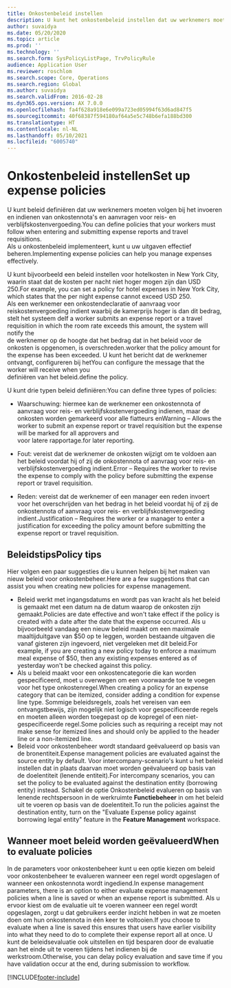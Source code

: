 ```yaml
---
title: Onkostenbeleid instellen
description: U kunt het onkostenbeleid instellen dat uw werknemers moeten volgen bij het invoeren en indienen van onkostendeclaraties en aanvragen voor reiskostenvergoeding in Microsoft Dynamics 365 Finance.
author: suvaidya
ms.date: 05/20/2020
ms.topic: article
ms.prod: ''
ms.technology: ''
ms.search.form: SysPolicyListPage, TrvPolicyRule
audience: Application User
ms.reviewer: roschlom
ms.search.scope: Core, Operations
ms.search.region: Global
ms.author: suvaidya
ms.search.validFrom: 2016-02-28
ms.dyn365.ops.version: AX 7.0.0
ms.openlocfilehash: fa4f628a918e6e099a723ed05994f63d6ad847f5
ms.sourcegitcommit: 40f68387f594180af64a5e5c748b6efa188bd300
ms.translationtype: HT
ms.contentlocale: nl-NL
ms.lasthandoff: 05/10/2021
ms.locfileid: "6005740"
---
```

# <a name="set-up-expense-policies"></a><span data-ttu-id="3ee52-103">Onkostenbeleid instellen</span><span class="sxs-lookup"><span data-stu-id="3ee52-103">Set up expense policies</span></span>

<span data-ttu-id="3ee52-104">U kunt beleid definiëren dat uw werknemers moeten volgen bij het invoeren en indienen van onkostennota's en aanvragen voor reis- en verblijfskostenvergoeding.</span><span class="sxs-lookup"><span data-stu-id="3ee52-104">You can define policies that your workers must follow when entering and submitting expense reports and travel requisitions.</span></span>         
<span data-ttu-id="3ee52-105">Als u onkostenbeleid implementeert, kunt u uw uitgaven effectief beheren.</span><span class="sxs-lookup"><span data-stu-id="3ee52-105">Implementing expense policies can help you manage expenses effectively.</span></span>         

<span data-ttu-id="3ee52-106">U kunt bijvoorbeeld een beleid instellen voor hotelkosten in New York City, waarin staat dat de kosten per nacht niet hoger mogen zijn dan USD 250.</span><span class="sxs-lookup"><span data-stu-id="3ee52-106">For example, you can set a policy for hotel expenses in New York City, which states that the per night expense cannot exceed USD 250.</span></span>       
<span data-ttu-id="3ee52-107">Als een werknemer een onkostendeclaratie of aanvraag voor reiskostenvergoeding indient waarbij de kamerprijs hoger is dan dit bedrag, stelt het systeem de</span><span class="sxs-lookup"><span data-stu-id="3ee52-107">If a worker submits an expense report or a travel requisition in which the room rate exceeds this amount, the system will notify the</span></span>        
<span data-ttu-id="3ee52-108">de werknemer op de hoogte dat het bedrag dat in het beleid voor de onkosten is opgenomen, is overschreden.</span><span class="sxs-lookup"><span data-stu-id="3ee52-108">worker that the policy amount for the expense has been exceeded.</span></span> <span data-ttu-id="3ee52-109">U kunt het bericht dat de werknemer ontvangt, configureren bij het</span><span class="sxs-lookup"><span data-stu-id="3ee52-109">You can configure the message that the worker will receive when you</span></span>        
<span data-ttu-id="3ee52-110">definiëren van het beleid.</span><span class="sxs-lookup"><span data-stu-id="3ee52-110">define the policy.</span></span>      
        
<span data-ttu-id="3ee52-111">U kunt drie typen beleid definiëren:</span><span class="sxs-lookup"><span data-stu-id="3ee52-111">You can define three types of policies:</span></span>         
        
- <span data-ttu-id="3ee52-112">Waarschuwing: hiermee kan de werknemer een onkostennota of aanvraag voor reis- en verblijfskostenvergoeding indienen, maar de onkosten worden gemarkeerd voor alle fiatteurs en</span><span class="sxs-lookup"><span data-stu-id="3ee52-112">Warning – Allows the worker to submit an expense report or travel requisition but the expense will be marked for all approvers and</span></span>        
  <span data-ttu-id="3ee52-113">voor latere rapportage.</span><span class="sxs-lookup"><span data-stu-id="3ee52-113">for later reporting.</span></span>        

- <span data-ttu-id="3ee52-114">Fout: vereist dat de werknemer de onkosten wijzigt om te voldoen aan het beleid voordat hij of zij de onkostennota of aanvraag voor reis- en verblijfskostenvergoeding indient.</span><span class="sxs-lookup"><span data-stu-id="3ee52-114">Error – Requires the worker to revise the expense to comply with the policy before submitting the expense report or travel requisition.</span></span>       
 
 - <span data-ttu-id="3ee52-115">Reden: vereist dat de werknemer of een manager een reden invoert voor het overschrijden van het bedrag in het beleid voordat hij of zij de onkostennota of aanvraag voor reis- en verblijfskostenvergoeding indient.</span><span class="sxs-lookup"><span data-stu-id="3ee52-115">Justification – Requires the worker or a manager to enter a justification for exceeding the policy amount before submitting the expense report or travel requisition.</span></span>        

## <a name="policy-tips"></a><span data-ttu-id="3ee52-116">Beleidstips</span><span class="sxs-lookup"><span data-stu-id="3ee52-116">Policy tips</span></span>
<span data-ttu-id="3ee52-117">Hier volgen een paar suggesties die u kunnen helpen bij het maken van nieuw beleid voor onkostenbeheer.</span><span class="sxs-lookup"><span data-stu-id="3ee52-117">Here are a few suggestions that can assist you when creating new policies for expense management.</span></span> 
* <span data-ttu-id="3ee52-118">Beleid werkt met ingangsdatums en wordt pas van kracht als het beleid is gemaakt met een datum na de datum waarop de onkosten zijn gemaakt.</span><span class="sxs-lookup"><span data-stu-id="3ee52-118">Policies are date effective and won't take effect if the policy is created with a date after the date that the expense occurred.</span></span> <span data-ttu-id="3ee52-119">Als u bijvoorbeeld vandaag een nieuw beleid maakt om een maximale maaltijduitgave van $50 op te leggen, worden bestaande uitgaven die vanaf gisteren zijn ingevoerd, niet vergeleken met dit beleid.</span><span class="sxs-lookup"><span data-stu-id="3ee52-119">For example, if you are creating a new policy today to enforce a maximum meal expense of $50, then any existing expenses entered as of yesterday won't be checked against this policy.</span></span>
* <span data-ttu-id="3ee52-120">Als u beleid maakt voor een onkostencategorie die kan worden gespecificeerd, moet u overwegen om een voorwaarde toe te voegen voor het type onkostenregel.</span><span class="sxs-lookup"><span data-stu-id="3ee52-120">When creating a policy for an expense category that can be itemized, consider adding a condition for expense line type.</span></span> <span data-ttu-id="3ee52-121">Sommige beleidsregels, zoals het vereisen van een ontvangstbewijs, zijn mogelijk niet logisch voor gespecificeerde regels en moeten alleen worden toegepast op de kopregel of een niet-gespecificeerde regel.</span><span class="sxs-lookup"><span data-stu-id="3ee52-121">Some policies such as requiring a receipt may not make sense for itemized lines and should only be applied to the header line or a non-itemized line.</span></span> 
* <span data-ttu-id="3ee52-122">Beleid voor onkostenbeheer wordt standaard geëvalueerd op basis van de bronentiteit.</span><span class="sxs-lookup"><span data-stu-id="3ee52-122">Expense management policies are evaluated against the source entity by default.</span></span> <span data-ttu-id="3ee52-123">Voor intercompany-scenario's kunt u het beleid instellen dat in plaats daarvan moet worden geëvalueerd op basis van de doelentiteit (lenende entiteit).</span><span class="sxs-lookup"><span data-stu-id="3ee52-123">For intercompany scenarios, you can set the policy to be evaluated against the destination entity (borrowing entity) instead.</span></span> <span data-ttu-id="3ee52-124">Schakel de optie Onkostenbeleid evalueren op basis van lenende rechtspersoon in de werkruimte **Functiebeheer** in om het beleid uit te voeren op basis van de doelentiteit.</span><span class="sxs-lookup"><span data-stu-id="3ee52-124">To run the policies against the destination entity, turn on the "Evaluate Expense policy against borrowing legal entity" feature in the **Feature Management** workspace.</span></span>

## <a name="when-to-evaluate-policies"></a><span data-ttu-id="3ee52-125">Wanneer moet beleid worden geëvalueerd</span><span class="sxs-lookup"><span data-stu-id="3ee52-125">When to evaluate policies</span></span>

<span data-ttu-id="3ee52-126">In de parameters voor onkostenbeheer kunt u een optie kiezen om beleid voor onkostenbeheer te evalueren wanneer een regel wordt opgeslagen of wanneer een onkostennota wordt ingediend.</span><span class="sxs-lookup"><span data-stu-id="3ee52-126">In expense management parameters, there is an option to either evaluate expense management policies when a line is saved or when an expense report is submitted.</span></span> <span data-ttu-id="3ee52-127">Als u ervoor kiest om de evaluatie uit te voeren wanneer een regel wordt opgeslagen, zorgt u dat gebruikers eerder inzicht hebben in wat ze moeten doen om hun onkostennota in één keer te voltooien.</span><span class="sxs-lookup"><span data-stu-id="3ee52-127">If you choose to evaluate when a line is saved this ensures that users have earlier visibility into what they need to do to complete their expense report all at once.</span></span> <span data-ttu-id="3ee52-128">U kunt de beleidsevaluatie ook uitstellen en tijd besparen door de evaluatie aan het einde uit te voeren tijdens het indienen bij de werkstroom.</span><span class="sxs-lookup"><span data-stu-id="3ee52-128">Otherwise, you can delay policy evaluation and save time if you have validation occur at the end, during submission to workflow.</span></span>


[!INCLUDE[footer-include](../includes/footer-banner.md)]
